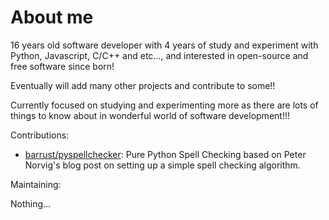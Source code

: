 # About me

16 years old software developer with 4 years of study and experiment with Python, Javascript, C/C++ and etc..., and interested in open-source and free software since born!

Eventually will add many other projects and contribute to some!!

Currently focused on studying and experimenting more as there are lots of things to know about in wonderful world of software development!!!

Contributions:

- [barrust/pyspellchecker](https://github.com/barrust/pyspellchecker): Pure Python Spell Checking based on Peter Norvig's blog post on setting up a simple spell checking algorithm.

Maintaining:

Nothing...